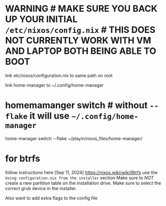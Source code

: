 # WARNING # MAKE SURE YOU BACK UP YOUR INITIAL `/etc/nixos/config.nix` # THIS DOES NOT CURRENTLY WORK WITH VM AND LAPTOP BOTH BEING ABLE TO BOOT  
link etc/nixos/configuration.nix to same path on root

link home-manager to ~/.config/home-manager

# homemamanger switch # without `--flake` it will use `~/.config/home-manager`
home-manager switch --flake ~/playin/nixos_files/home-manager/ 


# for btrfs 
follow instructions here [Sep 11, 2024] https://nixos.wiki/wiki/Btrfs
use the `Using configuration.nix from the installer` section
Make sure to *NOT* create a new partition table on the installation drive. 
Make sure to select the correct grub device in the installer.

Also want to add extra flags to the config file
